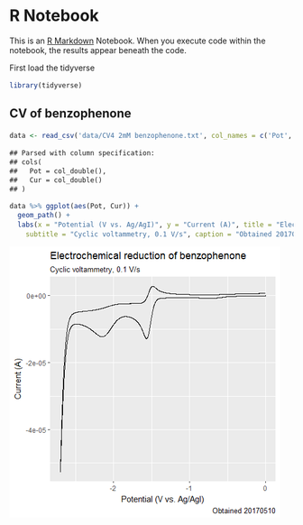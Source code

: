 R Notebook
================

This is an [R Markdown](http://rmarkdown.rstudio.com) Notebook. When you execute code within the notebook, the results appear beneath the code.

First load the tidyverse

``` r
library(tidyverse)
```

CV of benzophenone
------------------

``` r
data <- read_csv('data/CV4 2mM benzophenone.txt', col_names = c('Pot', 'Cur'), skip = 30)
```

    ## Parsed with column specification:
    ## cols(
    ##   Pot = col_double(),
    ##   Cur = col_double()
    ## )

``` r
data %>% ggplot(aes(Pot, Cur)) +
  geom_path() +
  labs(x = "Potential (V vs. Ag/AgI)", y = "Current (A)", title = "Electrochemical reduction of benzophenone",
    subtitle = "Cyclic voltammetry, 0.1 V/s", caption = "Obtained 20170510")
```

![](rmarkdown_test_files/figure-markdown_github/unnamed-chunk-3-1.png)
